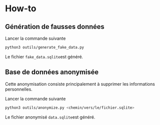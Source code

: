 # How-to


## Génération de fausses données

Lancer la commande suivante 
```bash
python3 outils/generate_fake_data.py
```

Le fichier `fake_data.sqlite`est généré.


## Base de données anonymisée

Cette anonymisation consiste principalement à supprimer les informations personnelles.

Lancer la commande suivante 
```bash
python3 outils/anonymize.py <chemin/vers/le/fichier.sqlite>
```

Le fichier anonymisé `data.sqlite`est généré.